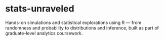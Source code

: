 # stats-unraveled
 Hands-on simulations and statistical explorations using R — from randomness and probability to distributions and inference, built as part of graduate-level analytics coursework.
